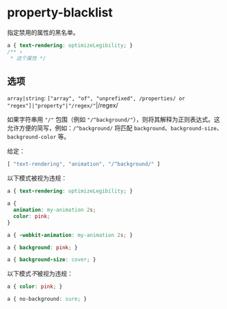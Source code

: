 # property-blacklist

指定禁用的属性的黑名单。

```css
a { text-rendering: optimizeLegibility; }
/** ↑
 * 这个属性 */
```

## 选项

`array|string`: `["array", "of", "unprefixed", /properties/ or "regex"]|"property"|"/regex/"`|/regex/

如果字符串用 `"/"` 包围（例如 `"/^background/"`），则将其解释为正则表达式。这允许方便的简写，例如：`/^background/` 将匹配 `background`、`background-size`、`background-color` 等。

给定：

```js
[ "text-rendering", "animation", "/^background/" ]
```

以下模式被视为违规：

```css
a { text-rendering: optimizeLegibility; }
```

```css
a {
  animation: my-animation 2s;
  color: pink;
}
```

```css
a { -webkit-animation: my-animation 2s; }
```

```css
a { background: pink; }
```

```css
a { background-size: cover; }
```

以下模式*不*被视为违规：

```css
a { color: pink; }
```

```css
a { no-background: sure; }
```
